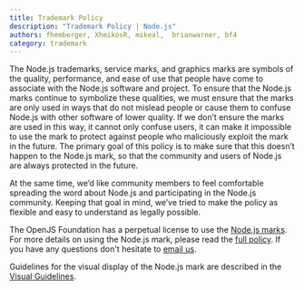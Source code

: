 ```yaml
---
title: Trademark Policy
description: "Trademark Policy | Node.js"
authors: fhemberger, XhmikosR, mikeal,  brianwarner, bf4
category: trademark
---
```


The Node.js trademarks, service marks, and graphics marks are symbols of the
quality, performance, and ease of use that people have come to associate with
the Node.js software and project. To ensure that the Node.js marks continue to
symbolize these qualities, we must ensure that the marks are only used in ways
that do not mislead people or cause them to confuse Node.js with other software
of lower quality. If we don’t ensure the marks are used in this way, it cannot
only confuse users, it can make it impossible to use the mark to protect
against people who maliciously exploit the mark in the future. The primary goal
of this policy is to make sure that this doesn’t happen to the Node.js mark, so
that the community and users of Node.js are always protected in the future.

At the same time, we’d like community members to feel comfortable spreading the
word about Node.js and participating in the Node.js community. Keeping that
goal in mind, we’ve tried to make the policy as flexible and easy to understand
as legally possible.

The OpenJS Foundation has a perpetual license to use the
[Node.js marks](https://ip-policy.openjsf.org).
For more details on using the Node.js mark, please read the
[full policy](https://trademark-policy.openjsf.org).
If you have any questions don't hesitate to
[email us](mailto:trademark@openjsf.org).

<!--lint disable nodejs-links-->
Guidelines for the visual display of the Node.js mark are described in the [Visual Guidelines](/static/documents/foundation-visual-guidelines.pdf).
<!--lint enable nodejs-links-->
